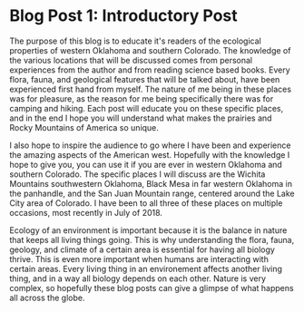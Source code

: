 # Blog Post 1: Introductory Post

The purpose of this blog is to educate it's readers of the ecological properties of western Oklahoma and southern Colorado. The knowledge of the various locations that will be discussed comes from personal experiences from the author and from reading science based books. Every flora, fauna, and geological features that will be talked about, have been experienced first hand from myself. The nature of me being in these places was for pleasure, as the reason for me being specifically there was for camping and hiking. Each post will educate you on these specific places, and in the end I hope you will understand what makes the prairies and Rocky Mountains of America so unique. 

I also hope to inspire the audience to go where I have been and experience the amazing aspects of the American west. Hopefully with the knowledge I hope to give you, you can use it if you are ever in western Oklahoma and southern Colorado. The specific places I will discuss are the Wichita Mountains southwestern Oklahoma, Black Mesa in far western Oklahoma in the panhandle, and the San Juan Mountain range, centered around the Lake City area of Colorado. I have been to all three of these places on multiple occasions, most recently in July of 2018. 

Ecology of an environment is important because it is the balance in nature that keeps all living things going. This is why understanding the flora, fauna, geology, and climate of a certain area is essential for having all biology thrive. This is even more important when humans are interacting with certain areas. Every living thing in an environement affects another living thing, and in a way all biology depends on each other. Nature is very complex, so hopefully these blog posts can give a glimpse of what happens all across the globe. 

